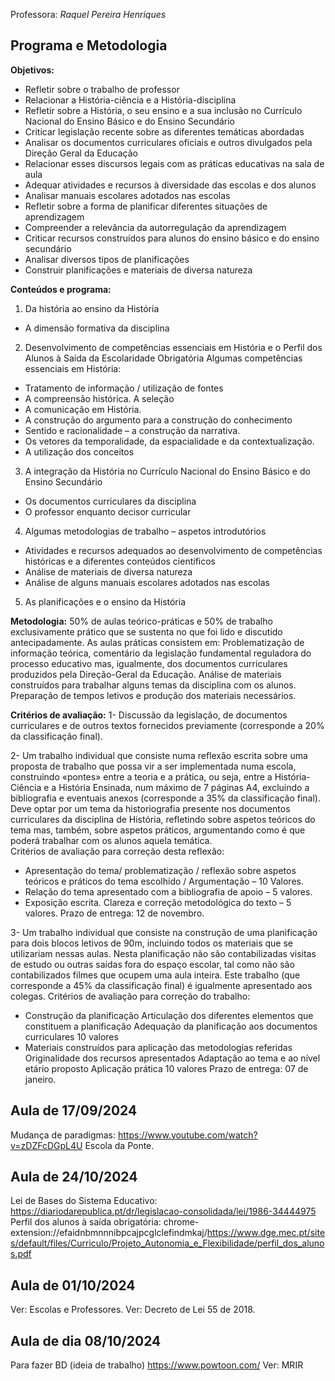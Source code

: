 Professora: *Raquel Pereira Henriques*

## Programa e Metodologia
**Objetivos:**
- Refletir sobre o trabalho de professor
- Relacionar a História-ciência e a História-disciplina
- Refletir sobre a História, o seu ensino e a sua inclusão no Currículo Nacional do Ensino Básico e do Ensino Secundário
- Criticar legislação recente sobre as diferentes temáticas abordadas
- Analisar os documentos curriculares oficiais e outros divulgados pela Direção Geral da Educação
- Relacionar esses discursos legais com as práticas educativas na sala de aula 
- Adequar atividades e recursos à diversidade das escolas e dos alunos  
- Analisar manuais escolares adotados nas escolas
- Refletir sobre a forma de planificar diferentes situações de aprendizagem   
- Compreender a relevância da autorregulação da aprendizagem 
- Criticar recursos construídos para alunos do ensino básico e do ensino secundário 
- Analisar diversos tipos de planificações 
- Construir planificações e materiais de diversa natureza 

**Conteúdos e programa:**
1. Da história ao ensino da História
- A dimensão formativa da disciplina 
2. Desenvolvimento de competências essenciais em História e o Perfil dos Alunos à Saída da Escolaridade Obrigatória Algumas competências essenciais em História: 
- Tratamento de informação / utilização de fontes 
- A compreensão histórica. A seleção
- A comunicação em História. 
- A construção do argumento para a construção do conhecimento
- Sentido e racionalidade – a construção da narrativa. 
- Os vetores da temporalidade, da espacialidade e da contextualização. 
- A utilização dos conceitos
3. A integração da História no Currículo Nacional do Ensino Básico e do Ensino Secundário
- Os documentos curriculares da disciplina
- O professor enquanto decisor curricular 
4. Algumas metodologias de trabalho – aspetos introdutórios
- Atividades e recursos adequados ao desenvolvimento de competências históricas e a diferentes conteúdos científicos
- Análise de materiais de diversa natureza 
- Análise de alguns manuais escolares adotados nas escolas
5. As planificações e o ensino da História 

**Metodologia:**
50% de aulas teórico-práticas e 50% de trabalho exclusivamente prático que se sustenta no que foi lido e discutido antecipadamente. 
As aulas práticas consistem em: Problematização de informação teórica, comentário da legislação fundamental reguladora do processo educativo mas, igualmente, dos documentos curriculares produzidos pela Direção-Geral da Educação. 
Análise de materiais construídos para trabalhar alguns temas da disciplina com os alunos. Preparação de tempos letivos e produção dos materiais necessários. 

**Critérios de avaliação:**
1- Discussão da legislação, de documentos curriculares e de outros textos fornecidos previamente (corresponde a 20% da classificação final).  

2- Um trabalho individual que consiste numa reflexão escrita sobre uma proposta de trabalho que possa vir a ser implementada numa escola, construindo «pontes» entre a teoria e a prática, ou seja, entre a História-Ciência e a História Ensinada, num máximo de 7 páginas A4, excluindo a bibliografia e eventuais anexos (corresponde a 35% da classificação final).
Deve optar por um tema da historiografia presente nos documentos curriculares da disciplina de História, refletindo sobre aspetos teóricos do tema mas, também, sobre aspetos práticos, argumentando como é que poderá trabalhar com os alunos aquela temática.  
Critérios de avaliação para correção desta reflexão: 
- Apresentação do tema/ problematização / reflexão sobre aspetos teóricos e práticos do tema escolhido / Argumentação – 10 Valores. 
- Relação do tema apresentado com a bibliografia de apoio – 5 valores.
- Exposição escrita. Clareza e correção metodológica do texto – 5 valores. 
Prazo de entrega: 12 de novembro.

3- Um trabalho individual que consiste na construção de uma planificação para dois blocos letivos de 90m, incluindo todos os materiais que se utilizariam nessas aulas. Nesta planificação não são contabilizadas visitas de estudo ou outras saídas fora do espaço escolar, tal como não são contabilizados filmes que ocupem uma aula inteira. Este trabalho (que corresponde a 45% da classificação final) é igualmente apresentado aos colegas. 
Critérios de avaliação para correção do trabalho: 
- Construção da planificação Articulação dos diferentes elementos que constituem a planificação Adequação da planificação aos documentos curriculares 10 valores
- Materiais construídos para aplicação das metodologias referidas Originalidade dos recursos apresentados Adaptação ao tema e ao nível etário proposto Aplicação prática 10 valores 
Prazo de entrega: 07 de janeiro.

## Aula de 17/09/2024
Mudança de paradigmas: https://www.youtube.com/watch?v=zDZFcDGpL4U
Escola da Ponte.

## Aula de 24/10/2024
Lei de Bases do Sistema Educativo: https://diariodarepublica.pt/dr/legislacao-consolidada/lei/1986-34444975
Perfil dos alunos à saída obrigatória: chrome-extension://efaidnbmnnnibpcajpcglclefindmkaj/https://www.dge.mec.pt/sites/default/files/Curriculo/Projeto_Autonomia_e_Flexibilidade/perfil_dos_alunos.pdf

## Aula de 01/10/2024
Ver: Escolas e Professores.
Ver: Decreto de Lei 55 de 2018.

## Aula de dia 08/10/2024
Para fazer BD (ideia de trabalho) https://www.powtoon.com/
Ver: MRIR
